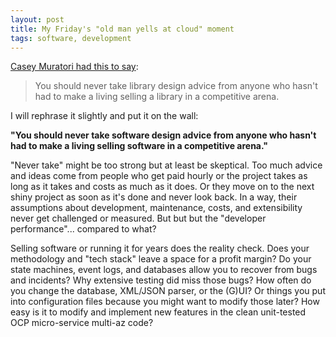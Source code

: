 ```yaml
---
layout: post
title: My Friday's "old man yells at cloud" moment
tags: software, development
---
```


[Casey Muratori had this to say](https://www.youtube.com/watch?v=0WYgKc00J8s&t=2096s):

> You should never take library design advice from anyone who
> hasn't had to make a living selling a library in a competitive arena.

I will rephrase it slightly and put it on the wall:

**"You should never take software design advice from anyone who hasn't had to make a living selling software in a competitive arena."**

"Never take" might be too strong but at least be skeptical. Too much advice and ideas come from people who get paid hourly or the project takes as long as it takes and costs as much as it does. Or they move on to the next shiny project as soon as it's done and never look back. In a way, their assumptions about development, maintenance, costs, and extensibility never get challenged or measured. But but but the "developer performance"... compared to what?

Selling software or running it for years does the reality check. Does your methodology and "tech stack" leave a space for a profit margin? Do your state machines, event logs, and databases allow you to recover from bugs and incidents? Why extensive testing did miss those bugs? How often do you change the database, XML/JSON parser, or the (G)UI? Or things you put into configuration files because you might want to modify those later? How easy is it to modify and implement new features in the clean unit-tested OCP micro-service multi-az code?
